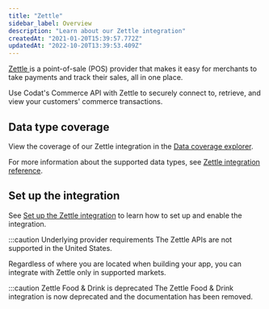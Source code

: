 ```yaml
---
title: "Zettle"
sidebar_label: Overview
description: "Learn about our Zettle integration"
createdAt: "2021-01-20T15:39:57.772Z"
updatedAt: "2022-10-20T13:39:53.409Z"
---
```


<p><a className="external" href="https://www.zettle.com/" target="_blank">
  Zettle
</a> is a point-of-sale (POS) provider that makes it easy for merchants to take payments
and track their sales, all in one place.</p>

Use Codat's Commerce API with Zettle to securely connect to, retrieve, and view your customers' commerce transactions.

## Data type coverage

<p>View the coverage of our Zettle integration in the <a className="external" href="https://knowledge.codat.io/supported-features/commerce?view=tab-by-integration&integrationKey=ugxp" target="_blank">Data coverage explorer</a>.</p>

For more information about the supported data types, see [Zettle integration reference](/integrations/commerce/zettle/zettle-integration-reference).

## Set up the integration

See [Set up the Zettle integration](/integrations/commerce/zettle/commerce-zettle-setup) to learn how to set up and enable the integration.

:::caution Underlying provider requirements
The Zettle APIs are not supported in the United States.

Regardless of where you are located when building your app, you can integrate with Zettle only in supported markets.

:::caution Zettle Food & Drink is deprecated
The Zettle Food & Drink integration is now deprecated and the documentation has been removed.

